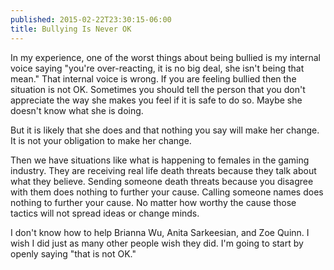 ```yaml
---
published: 2015-02-22T23:30:15-06:00
title: Bullying Is Never OK
---
```

In my experience, one of the worst things about being bullied is my internal voice saying "you're over-reacting, it is no big deal, she isn't being that mean." That internal voice is wrong. If you are feeling bullied then the situation is not OK. Sometimes you should tell the person that you don't appreciate the way she makes you feel if it is safe to do so. Maybe she doesn't know what she is doing.

But it is likely that she does and that nothing you say will make her change. It is not your obligation to make her change.

Then we have situations like what is happening to females in the gaming industry. They are receiving real life death threats because they talk about what they believe. Sending someone death threats because you disagree with them does nothing to further your cause. Calling someone names does nothing to further your cause. No matter how worthy the cause those tactics will not spread ideas or change minds. 

I don't know how to help Brianna Wu, Anita Sarkeesian, and Zoe Quinn. I wish I did just as many other people wish they did. I'm going to start by openly saying "that is not OK."